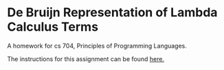 # De Bruijn Representation of Lambda Calculus Terms

A homework for cs 704, Principles of Programming Languages. 

The instructions for this assignment can be found [here.](http://pages.cs.wisc.edu/~aws/courses/cs704-s17/asn/asn1.html)

